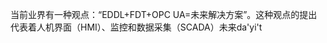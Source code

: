 当前业界有一种观点：“EDDL+FDT+OPC UA=未来解决方案”。这种观点的提出代表着人机界面（HMI）、监控和数据采集（SCADA）未来da'yi't
<!--stackedit_data:
eyJoaXN0b3J5IjpbMTIxNTg5MzU4LC0xMjE1MjA5ODM2XX0=
-->